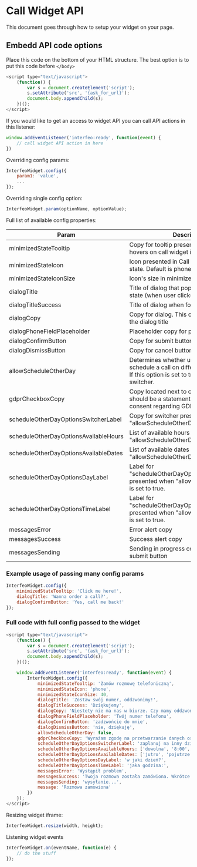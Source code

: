 # Call Widget API

This document goes through how to setup your widget on your page.

## Embedd API code options

Place this code on the bottom of your HTML structure. The best option is to put this code before `</body>`

```javascript
<script type="text/javascript">
    (function() {
        var s = document.createElement('script');
        s.setAttribute('src', '{ask_for_url}');
        document.body.appendChild(s);
    })();
</script>
```

If you would like to get an access to widget API you can call API actions in this listener:

```javascript
window.addEventListener('interfeo:ready', function(event) {
    // call widget API action in here
})
```

Overriding config params:

```javascript
InterfeoWidget.config({
    param1: 'value',
    ...
});
```

Overriding single config option:

```javascript
InterfeoWidget.param(optionName, optionValue);
```

Full list of available config properties:

| Param | Description |
| --- | --- |
| minimizedStateTooltip | Copy for tooltip presented when user hovers on call widget icon |
| minimizedStateIcon | Icon presented in Call Widget minimized state. Default is phone |
| minimizedStateIconSize | Icon's size in minimized state |
| dialogTitle | Title of dialog that pops up in maximized state (when user clicks on widget icon) |
| dialogTitleSuccess | Title of dialog when form is submitted |
| dialogCopy | Copy for dialog. This copy is placed under the dialog title |
| dialogPhoneFieldPlaceholder | Placeholder copy for phone input field |
| dialogConfirmButton | Copy for submit button |
| dialogDismissButton | Copy for cancel button |
| allowScheduleOtherDay | Determines whether user is able to schedule a call on different date and time. If this option is set to true, user will see switcher.|
| gdprCheckboxCopy | Copy located next to checkbox. This should be a statement that user gives a consent regarding GDPR |
| scheduleOtherDayOptionsSwitcherLabel | Copy for switcher presented when "allowScheduleOtherDay" is set to true. |
| scheduleOtherDayOptionsAvailableHours | List of available hours presented when "allowScheduleOtherDay" is set to true.  |
| scheduleOtherDayOptionsAvailableDates | List of available dates presented when "allowScheduleOtherDay" is set to true.  |
| scheduleOtherDayOptionsDayLabel | Label for "scheduleOtherDayOptionsAvailableDates"  presented when "allowScheduleOtherDay" is set to true.  |
| scheduleOtherDayOptionsTimeLabel | Label for "scheduleOtherDayOptionsAvailableHours"  presented when "allowScheduleOtherDay" is set to true.  |
| messagesError | Error alert copy  |
| messagesSuccess | Success alert copy  |
| messagesSending | Sending in progress copy presented in submit button |

### Example usage of passing many config params

```javascript
InterfeoWidget.config({
    minimizedStateTooltip: 'Click me here!',
    dialogTitle: 'Wanna order a call?',
    dialogConfirmButton: 'Yes, call me back!'
});
```

### Full code with full config passed to the widget

```javascript
<script type="text/javascript">
    (function() {
        var s = document.createElement('script');
        s.setAttribute('src', '{ask_for_url}');
        document.body.appendChild(s);
    })();

    window.addEventListener('interfeo:ready', function(event) {
        InterfeoWidget.config({
            minimizedStateTooltip: 'Zamów rozmowę telefoniczną',
            minimizedStateIcon: 'phone',
            minimizedStateIconSize: 40,
            dialogTitle: 'Zostaw swój numer, oddzwonimy!',
            dialogTitleSuccess: 'Dziękujemy',
            dialogCopy: 'Niestety nie ma nas w biurze. Czy mamy oddzwonić do Ciebie, kiedy wrócimy do pracy?',
            dialogPhoneFieldPlaceholder: 'Twój numer telefonu',
            dialogConfirmButton: 'zadzwońcie do mnie',
            dialogDismissButton: 'nie, dziękuję',
            allowScheduleOtherDay: false,
            gdprCheckboxCopy: 'Wyrażam zgodę na przetwarzanie danych osobowych',
            scheduleOtherDayOptionsSwitcherLabel: 'zaplanuj na inny dzień',
            scheduleOtherDayOptionsAvailableHours: ['dowolna', '8:00', '8:30', '9:00', '9:30', '10:00', '10:30', '11:00', '11:30', '12:00', '12:30'],
            scheduleOtherDayOptionsAvailableDates: ['jutro', 'pojutrze', 'za dwa dni', 'za tydzień'],
            scheduleOtherDayOptionsDayLabel: 'w jaki dzień?',
            scheduleOtherDayOptionsTimeLabel: 'jaka godzina:',
            messagesError: 'Wystąpił problem',
            messagesSuccess: 'Twoja rozmowa została zamówiona. Wkrótce do Ciebie oddzwonimy',
            messagesSending: 'wysyłanie...',
            message: 'Rozmowa zamowiona'
        })
    });
</script>
```


Resizing widget iframe:

```javascript
InterfeoWidget.resize(width, height);
```

Listening widget events
```javascript
InterfeoWidget.on(eventName, function(e) {
    // do the stuff
});
```
